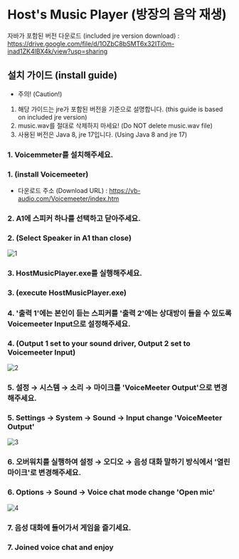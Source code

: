 # Host's Music Player (방장의 음악 재생)

자바가 포함된 버전 다운로드 (included jre version download) : https://drive.google.com/file/d/1OZbC8bSMT6x32ITi0m-inad1ZK4lBX4k/view?usp=sharing

## 설치 가이드 (install guide)
- 주의! (Caution!)
1. 해당 가이드는 jre가 포함된 버전을 기준으로 설명합니다. (this guide is based on included jre version)
2. music.wav를 절대로 삭제하지 마세요! (Do NOT delete music.wav file)
3. 사용된 버전은 Java 8, jre 17입니다. (Using Java 8 and jre 17)

### 1. Voicemmeter를 설치해주세요.
### 1. (install Voicemeeter)
- 다운로드 주소 (Download URL) : https://vb-audio.com/Voicemeeter/index.htm
 
 

### 2. A1에 스피커 하나를 선택하고 닫아주세요.
### 2. (Select Speaker in A1 than close)
![1](https://user-images.githubusercontent.com/62262001/177206329-6d194c2e-577f-4522-a50a-4c7ea5a674f8.png)

### 3. HostMusicPlayer.exe를 실행해주세요.
### 3. (execute HostMusicPlayer.exe)
 
 

### 4. '출력 1'에는 본인이 듣는 스피커를 '출력 2'에는 상대방이 들을 수 있도록 Voicemeeter Input으로 설정해주세요.
### 4. (Output 1 set to your sound driver, Output 2 set to Voicemeeter Input)
![2](https://user-images.githubusercontent.com/62262001/177207810-71670024-16a6-4bed-add7-7b0dc72d850e.png)

### 5. 설정 → 시스템 → 소리 → 마이크를 'VoiceMeeter Output'으로 변경해주세요.
### 5. Settings → System → Sound → Input change 'VoiceMeeter Output'
![3](https://user-images.githubusercontent.com/62262001/177207880-b8a1db9d-402a-45a5-ab4d-f8be1df3dc1e.png)

### 6. 오버워치를 실행하여 설정 → 오디오 → 음성 대화 말하기 방식에서 '열린 마이크'로 변경해주세요.
### 6. Options → Sound → Voice chat mode change 'Open mic'
![4](https://user-images.githubusercontent.com/62262001/177208287-5f95f109-5f27-4810-a21a-122cbbe6f3ee.png)

### 7. 음성 대화에 들어가서 게임을 즐기세요.
### 7. Joined voice chat and enjoy
